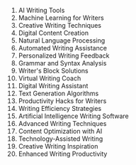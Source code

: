 1. AI Writing Tools
2. Machine Learning for Writers
3. Creative Writing Techniques
4. Digital Content Creation
5. Natural Language Processing
6. Automated Writing Assistance
7. Personalized Writing Feedback
8. Grammar and Syntax Analysis
9. Writer's Block Solutions
10. Virtual Writing Coach
11. Digital Writing Assistant
12. Text Generation Algorithms
13. Productivity Hacks for Writers
14. Writing Efficiency Strategies
15. Artificial Intelligence Writing Software
16. Advanced Writing Techniques
17. Content Optimization with AI
18. Technology-Assisted Writing
19. Creative Writing Inspiration
20. Enhanced Writing Productivity
